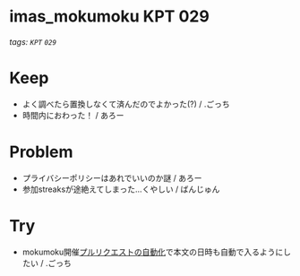 # imas_mokumoku KPT 029

###### tags: `KPT` `029`

# Keep

- よく調べたら置換しなくて済んだのでよかった(?) / .ごっち
- 時間内におわった！ / あろー

# Problem

- プライバシーポリシーはあれでいいのか謎 / あろー
- 参加streaksが途絶えてしまった...くやしい / ばんじゅん

# Try

- mokumoku開催[プルリクエストの自動化](https://github.com/imas/mokumoku/blob/main/.github/workflows/mokumoku.yml)で本文の日時も自動で入るようにしたい / .ごっち
